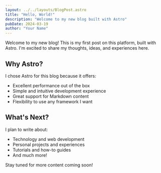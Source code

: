 ```yaml
---
layout: ../../layouts/BlogPost.astro
title: "Hello, World!"
description: "Welcome to my new blog built with Astro"
pubDate: 2024-03-19
author: "Your Name"
---
```


Welcome to my new blog! This is my first post on this platform, built with Astro. I'm excited to share my thoughts, ideas, and experiences here.

## Why Astro?

I chose Astro for this blog because it offers:

- Excellent performance out of the box
- Simple and intuitive development experience
- Great support for Markdown content
- Flexibility to use any framework I want

## What's Next?

I plan to write about:

- Technology and web development
- Personal projects and experiences
- Tutorials and how-to guides
- And much more!

Stay tuned for more content coming soon! 
